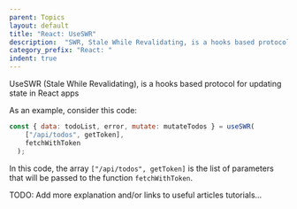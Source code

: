 ```yaml
---
parent: Topics
layout: default
title: "React: UseSWR"
description:  "SWR, Stale While Revalidating, is a hooks based protocol for updating state in React apps"
category_prefix: "React: "
indent: true
---
```


UseSWR (Stale While Revalidating), is a hooks based protocol for updating state in React apps

As an example, consider this code:

```javascript
const { data: todoList, error, mutate: mutateTodos } = useSWR(
    ["/api/todos", getToken],
    fetchWithToken
  );
```

In this code, the array `["/api/todos", getToken]` is the list of parameters that will be passed to the function `fetchWithToken`.

TODO: Add more explanation and/or links to useful articles tutorials...
